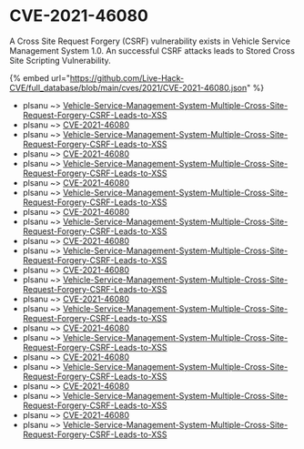 # CVE-2021-46080

A Cross Site Request Forgery (CSRF) vulnerability exists in Vehicle Service Management System 1.0. An successful CSRF attacks leads to Stored Cross Site Scripting Vulnerability.

{% embed url="https://github.com/Live-Hack-CVE/full_database/blob/main/cves/2021/CVE-2021-46080.json" %}


* plsanu ~> [Vehicle-Service-Management-System-Multiple-Cross-Site-Request-Forgery-CSRF-Leads-to-XSS](https://www.alice-snow.ru/2021/database/cve-2021-46080/vehicle-service-management-system-multiple-cross-site-request-forgery-csrf-leads-to-xss-plsanu)
* plsanu ~> [CVE-2021-46080](https://www.alice-snow.ru/2021/database/cve-2021-46080/cve-2021-46080-plsanu)
* plsanu ~> [Vehicle-Service-Management-System-Multiple-Cross-Site-Request-Forgery-CSRF-Leads-to-XSS](https://www.alice-snow.ru/2021/database/cve-2021-46080/vehicle-service-management-system-multiple-cross-site-request-forgery-csrf-leads-to-xss-plsanu)
* plsanu ~> [CVE-2021-46080](https://www.alice-snow.ru/2021/database/cve-2021-46080/cve-2021-46080-plsanu)
* plsanu ~> [Vehicle-Service-Management-System-Multiple-Cross-Site-Request-Forgery-CSRF-Leads-to-XSS](https://www.alice-snow.ru/2021/database/cve-2021-46080/vehicle-service-management-system-multiple-cross-site-request-forgery-csrf-leads-to-xss-plsanu)
* plsanu ~> [CVE-2021-46080](https://www.alice-snow.ru/2021/database/cve-2021-46080/cve-2021-46080-plsanu)
* plsanu ~> [Vehicle-Service-Management-System-Multiple-Cross-Site-Request-Forgery-CSRF-Leads-to-XSS](https://www.alice-snow.ru/2021/database/cve-2021-46080/vehicle-service-management-system-multiple-cross-site-request-forgery-csrf-leads-to-xss-plsanu)
* plsanu ~> [CVE-2021-46080](https://www.alice-snow.ru/2021/database/cve-2021-46080/cve-2021-46080-plsanu)
* plsanu ~> [Vehicle-Service-Management-System-Multiple-Cross-Site-Request-Forgery-CSRF-Leads-to-XSS](https://www.alice-snow.ru/2021/database/cve-2021-46080/vehicle-service-management-system-multiple-cross-site-request-forgery-csrf-leads-to-xss-plsanu)
* plsanu ~> [CVE-2021-46080](https://www.alice-snow.ru/2021/database/cve-2021-46080/cve-2021-46080-plsanu)
* plsanu ~> [Vehicle-Service-Management-System-Multiple-Cross-Site-Request-Forgery-CSRF-Leads-to-XSS](https://www.alice-snow.ru/2021/database/cve-2021-46080/vehicle-service-management-system-multiple-cross-site-request-forgery-csrf-leads-to-xss-plsanu)
* plsanu ~> [CVE-2021-46080](https://www.alice-snow.ru/2021/database/cve-2021-46080/cve-2021-46080-plsanu)
* plsanu ~> [Vehicle-Service-Management-System-Multiple-Cross-Site-Request-Forgery-CSRF-Leads-to-XSS](https://www.alice-snow.ru/2021/database/cve-2021-46080/vehicle-service-management-system-multiple-cross-site-request-forgery-csrf-leads-to-xss-plsanu)
* plsanu ~> [CVE-2021-46080](https://www.alice-snow.ru/2021/database/cve-2021-46080/cve-2021-46080-plsanu)
* plsanu ~> [Vehicle-Service-Management-System-Multiple-Cross-Site-Request-Forgery-CSRF-Leads-to-XSS](https://www.alice-snow.ru/2021/database/cve-2021-46080/vehicle-service-management-system-multiple-cross-site-request-forgery-csrf-leads-to-xss-plsanu)
* plsanu ~> [CVE-2021-46080](https://www.alice-snow.ru/2021/database/cve-2021-46080/cve-2021-46080-plsanu)
* plsanu ~> [Vehicle-Service-Management-System-Multiple-Cross-Site-Request-Forgery-CSRF-Leads-to-XSS](https://www.alice-snow.ru/2021/database/cve-2021-46080/vehicle-service-management-system-multiple-cross-site-request-forgery-csrf-leads-to-xss-plsanu)
* plsanu ~> [CVE-2021-46080](https://www.alice-snow.ru/2021/database/cve-2021-46080/cve-2021-46080-plsanu)
* plsanu ~> [Vehicle-Service-Management-System-Multiple-Cross-Site-Request-Forgery-CSRF-Leads-to-XSS](https://www.alice-snow.ru/2021/database/cve-2021-46080/vehicle-service-management-system-multiple-cross-site-request-forgery-csrf-leads-to-xss-plsanu)
* plsanu ~> [CVE-2021-46080](https://www.alice-snow.ru/2021/database/cve-2021-46080/cve-2021-46080-plsanu)
* plsanu ~> [Vehicle-Service-Management-System-Multiple-Cross-Site-Request-Forgery-CSRF-Leads-to-XSS](https://www.alice-snow.ru/2021/database/cve-2021-46080/vehicle-service-management-system-multiple-cross-site-request-forgery-csrf-leads-to-xss-plsanu)
* plsanu ~> [CVE-2021-46080](https://www.alice-snow.ru/2021/database/cve-2021-46080/cve-2021-46080-plsanu)
* plsanu ~> [Vehicle-Service-Management-System-Multiple-Cross-Site-Request-Forgery-CSRF-Leads-to-XSS](https://www.alice-snow.ru/2021/database/cve-2021-46080/vehicle-service-management-system-multiple-cross-site-request-forgery-csrf-leads-to-xss-plsanu)